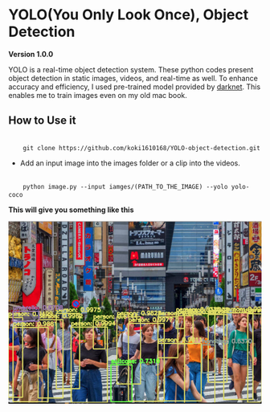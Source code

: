 # YOLO(You Only Look Once), Object Detection

**Version 1.0.0**

YOLO is a real-time object detection system. 
These python codes present object detection in static images, videos, and real-time as well.
To enhance accuracy and efficiency, I used pre-trained model provided by [darknet](https://github.com/pjreddie/darknet).
This enables me to train images even on my old mac book.


## How to Use it

```
	
	git clone https://github.com/koki1610168/YOLO-object-detection.git

```

* Add an input image into the images folder or a clip into the videos.

```

	python image.py --input iamges/(PATH_TO_THE_IMAGE) --yolo yolo-coco

```

**This will give you something like this**

![alt text](./tokyo_output.png)



